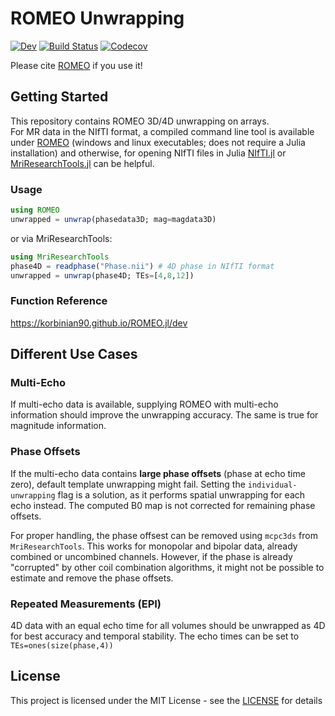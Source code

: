 # ROMEO Unwrapping
[![Dev](https://img.shields.io/badge/docs-dev-blue.svg)](https://korbinian90.github.io/ROMEO.jl/dev)
[![Build Status](https://github.com/korbinian90/ROMEO.jl/workflows/CI/badge.svg)](https://github.com/korbinian90/ROMEO.jl/actions/workflows/ci.yml)
[![Codecov](https://codecov.io/gh/korbinian90/ROMEO.jl/branch/master/graph/badge.svg)](https://codecov.io/gh/korbinian90/ROMEO.jl)

Please cite [ROMEO](https://onlinelibrary.wiley.com/doi/10.1002/mrm.28563) if you use it!

## Getting Started

This repository contains ROMEO 3D/4D unwrapping on arrays.  
For MR data in the NIfTI format, a compiled command line tool is available under [ROMEO](https://github.com/korbinian90/ROMEO) (windows and linux executables; does not require a Julia installation) and otherwise, for opening NIfTI files in Julia [NIfTI.jl](https://github.com/JuliaIO/NIfTI.jl) or [MriResearchTools.jl](https://github.com/korbinian90/MriResearchTools.jl) can be helpful.

### Usage

```julia
using ROMEO
unwrapped = unwrap(phasedata3D; mag=magdata3D)
```

or via MriResearchTools:

```julia
using MriResearchTools
phase4D = readphase("Phase.nii") # 4D phase in NIfTI format
unwrapped = unwrap(phase4D; TEs=[4,8,12])
```

### Function Reference
https://korbinian90.github.io/ROMEO.jl/dev

## Different Use Cases
### Multi-Echo
If multi-echo data is available, supplying ROMEO with multi-echo information should improve the unwrapping accuracy. The same is true for magnitude information.

### Phase Offsets
If the multi-echo data contains **large phase offsets** (phase at echo time zero), default template unwrapping might fail. Setting the `individual-unwrapping` flag is a solution, as it performs spatial unwrapping for each echo instead. The computed B0 map is not corrected for remaining phase offsets.

For proper handling, the phase offsest can be removed using `mcpc3ds` from `MriResearchTools`. This works for monopolar and bipolar data, already combined or uncombined channels. However, if the phase is already "corrupted" by other coil combination algorithms, it might not be possible to estimate and remove the phase offsets.

### Repeated Measurements (EPI)
4D data with an equal echo time for all volumes should be unwrapped as 4D for best accuracy and temporal stability. The echo times can be set to `TEs=ones(size(phase,4))`

## License
This project is licensed under the MIT License - see the [LICENSE](https://github.com/korbinian90/ROMEO.jl/blob/master/LICENSE) for details
